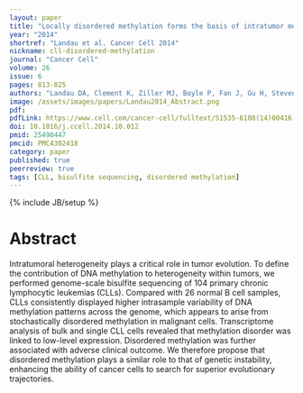 ```yaml
---
layout: paper
title: "Locally disordered methylation forms the basis of intratumor methylome variation in chronic lymphocytic leukemia"
year: "2014"
shortref: "Landau et al. Cancer Cell 2014"
nickname: cll-disordered-methylation
journal: "Cancer Cell"
volume: 26
issue: 6
pages: 813-825
authors: "Landau DA, Clement K, Ziller MJ, Boyle P, Fan J, Gu H, Stevenson K, Sougnez C, Wang L, Li S, Kotliar D, Zhang W, Ghandi M, Garraway L, Fernandes SM, Livak KJ, Gabriel S, Gnirke A, Lander ES, Brown JR, Neuberg D, Kharchenko PV, Hacohen N, Getz G, Meissner A, Wu CJ"
image: /assets/images/papers/Landau2014_Abstract.png
pdf:
pdfLink: https://www.cell.com/cancer-cell/fulltext/S1535-6108(14)00416-4
doi: 10.1016/j.ccell.2014.10.012
pmid: 25490447
pmcid: PMC4302418
category: paper
published: true
peerreview: true
tags: [CLL, bisulfite sequencing, disordered methylation]
---
```

{% include JB/setup %}

# Abstract

Intratumoral heterogeneity plays a critical role in tumor evolution. To define the contribution of DNA methylation to heterogeneity within tumors, we performed genome-scale bisulfite sequencing of 104 primary chronic lymphocytic leukemias (CLLs). Compared with 26 normal B cell samples, CLLs consistently displayed higher intrasample variability of DNA methylation patterns across the genome, which appears to arise from stochastically disordered methylation in malignant cells. Transcriptome analysis of bulk and single CLL cells revealed that methylation disorder was linked to low-level expression. Disordered methylation was further associated with adverse clinical outcome. We therefore propose that disordered methylation plays a similar role to that of genetic instability, enhancing the ability of cancer cells to search for superior evolutionary trajectories.




